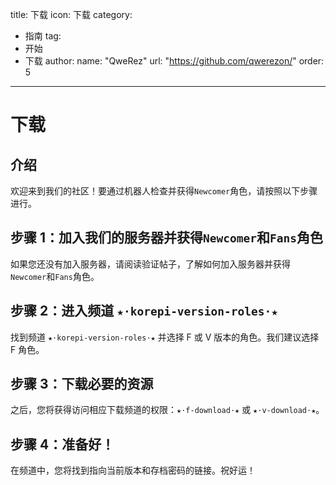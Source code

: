 title: 下载
icon: 下载
category:
  - 指南
tag:
  - 开始
  - 下载
author:
  name: "QweRez"
  url: "https://github.com/qwerezon/"
order: 5
---

# 下载

## 介绍

欢迎来到我们的社区！要通过机器人检查并获得`Newcomer`角色，请按照以下步骤进行。

## 步骤 1：加入我们的服务器并获得`Newcomer`和`Fans`角色

如果您还没有加入服务器，请阅读验证帖子，了解如何加入服务器并获得`Newcomer`和`Fans`角色。

## 步骤 2：进入频道 `★⋅korepi-version-roles⋅★`

找到频道 `★⋅korepi-version-roles⋅★` 并选择 F 或 V 版本的角色。我们建议选择 F 角色。

## 步骤 3：下载必要的资源

之后，您将获得访问相应下载频道的权限：`★⋅f-download⋅★` 或 `★⋅v-download⋅★`。

## 步骤 4：准备好！

在频道中，您将找到指向当前版本和存档密码的链接。祝好运！
